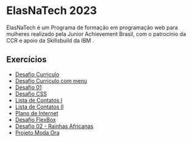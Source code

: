 
# ElasNaTech 2023

ElasNaTech é um Programa de formação em programação web para mulheres realizado pela Junior Achievement Brasil, com o patrocínio da CCR e apoio da Skillsbuild da IBM .

## Exercícios
<ul>
    <li><a href="https://maytearaujo.github.io/elasnatech/CursoWebFundamentos/desafioCurriculo/desafioCurriculo.html" target="_blank">Desafio Curriculo</a></li>
    <li><a href="https://maytearaujo.github.io/elasnatech/CursoWebFundamentos/desafioCurriculo/desafioCurriculo_menu.html" target="_blank">Desafio Curriculo com menu</a></li>
    <li><a href="https://maytearaujo.github.io/elasnatech/CursoWebFundamentos/desafioGil/desafio01/desafio01.html" target="_blank">Desafio 01</a></li>
    <li><a href="https://maytearaujo.github.io/elasnatech/CursoWebFundamentos/ProjetoCSS-inicio" target="_blank">Desafio CSS</a></li>
    <li><a href="https://maytearaujo.github.io/elasnatech/CursoWebFundamentos/projeto_contatos" target="_blank">Lista de Contatos I</a></li>
    <li><a href="https://maytearaujo.github.io/elasnatech/CursoWebFundamentos/projeto_contatos_II" target="_blank">Lista de Contatos II</a></li>
    <li><a href="https://maytearaujo.github.io/elasnatech/CursoWebFundamentos/projeto-price-cards" target="_blank">Plano de Internet</a></li>    
    <li><a href="https://maytearaujo.github.io/elasnatech/CursoWebFundamentos/ProjetoCSS-flexbox-desafio" target="_blank">Desafio FlexBox</a></li> 
    <li><a href="https://maytearaujo.github.io/elasnatech/CursoWebFundamentos/desafioGil/desafio02" target="_blank">Desafio 02 - Rainhas Africanas</a></li>   
    <li><a href="https://maytearaujo.github.io/elasnatech/CursoWebFundamentos/projetoModaOra" target="_blank">Projeto Moda Ora</a></li>   
</ul>

